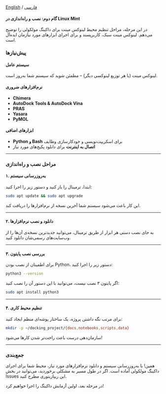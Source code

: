 [English](installation-en.md) / [فارسی](installation-fa.md)

#### **گام دوم: نصب و راه‌اندازی در Linux Mint**  

در این مرحله، مراحل تنظیم محیط لینوکس مینت برای داکینگ مولکولی را توضیح می‌دهم. لینوکس مینت سبک، کاربرپسند و برای اجرای ابزارهای مورد نیازمان ایده‌آل است.

### **پیش‌نیازها**  

#### **سیستم عامل**  
لینوکس مینت (یا هر توزیع لینوکسی دیگر) – مطمئن شوید که سیستم شما به‌روز است.

#### **نرم‌افزارهای ضروری**  

- **Chimera**  
- **AutoDock Tools & AutoDock Vina**  
- **PRAS**  
- **Yasara**  
- **PyMOL**  

#### **ابزارهای اضافی**  

- **Python و Bash** برای اسکریپت‌نویسی و خودکارسازی وظایف  
- **اتصال به اینترنت** برای دانلود پکیج‌های مورد نیاز  

---

### **مراحل نصب و راه‌اندازی**  

#### **۱. به‌روزرسانی سیستم**  
ابتدا، ترمینال را باز کنید و دستور زیر را اجرا کنید:  

```bash
sudo apt update && sudo apt upgrade
```  

این کار باعث می‌شود سیستم شما آخرین نسخه از نرم‌افزارها را دریافت کند.

---

#### **۲. دانلود و نصب نرم‌افزارها**  
به جای نصب دستی هر ابزار از طریق ترمینال، می‌توانید جدیدترین نسخه‌ی آن‌ها را از وب‌سایت‌های رسمی‌شان دانلود کنید.

---

#### **۳. بررسی نصب پایتون**  
برای اطمینان از نصب بودن Python، دستور زیر را اجرا کنید:  

```bash
python3 --version
```  

اگر پایتون ۳ نصب نیست، می‌توانید با این دستور آن را نصب کنید:  

```bash
sudo apt install python3
```  

---

#### **۴. تنظیم محیط کاری**  
برای مرتب نگه داشتن پروژه، یک ساختار پوشه‌ای منظم ایجاد کنید:  

```bash
mkdir -p ~/docking_project/{docs,notebooks,scripts,data}
```  

سازمان‌دهی درست باعث راحت‌تر شدن کارها می‌شود!

---

### **جمع‌بندی**  
همین! با به‌روزرسانی سیستم و دانلود نرم‌افزارهای مورد نیاز، محیط شما برای اجرای داکینگ مولکولی آماده است. اگر در طول مسیر به مشکلی برخوردید، می‌توانید در بخش Issues این ریپازیتوری مطرح کنید.  

در مرحله بعد، اولین آزمایش داکینگ را اجرا خواهیم کرد!

